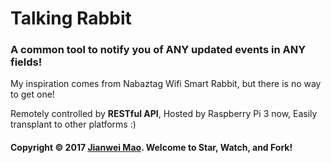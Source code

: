 # Talking Rabbit

### A common tool to notify you of **ANY** updated events in **ANY** fields!

My inspiration comes from Nabaztag Wifi Smart Rabbit, but there is no way to get one!

Remotely controlled by **RESTful API**, Hosted by Raspberry Pi 3 now, Easily transplant to other platforms :)

#### Copyright © 2017 [Jianwei Mao](http://www.maojianwei.com/). Welcome to Star, Watch, and Fork!
